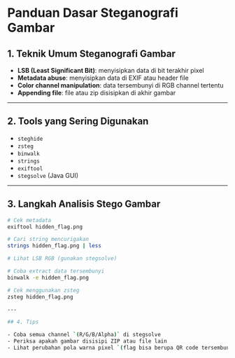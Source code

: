 # Panduan Dasar Steganografi Gambar

## 1. Teknik Umum Steganografi Gambar

- **LSB (Least Significant Bit)**: menyisipkan data di bit terakhir pixel
- **Metadata abuse**: menyisipkan data di EXIF atau header file
- **Color channel manipulation**: data tersembunyi di RGB channel tertentu
- **Appending file**: file atau zip disisipkan di akhir gambar

---

## 2. Tools yang Sering Digunakan

- `steghide`
- `zsteg`
- `binwalk`
- `strings`
- `exiftool`
- `stegsolve` (Java GUI)

---

## 3. Langkah Analisis Stego Gambar

```bash
# Cek metadata
exiftool hidden_flag.png

# Cari string mencurigakan
strings hidden_flag.png | less

# Lihat LSB RGB (gunakan stegsolve)

# Coba extract data tersembunyi
binwalk -e hidden_flag.png

# Cek menggunakan zsteg
zsteg hidden_flag.png

---

## 4. Tips

- Coba semua channel `(R/G/B/Alpha)` di stegsolve
- Periksa apakah gambar disisipi ZIP atau file lain
- Lihat perubahan pola warna pixel `(flag bisa berupa QR code tersembunyi)`